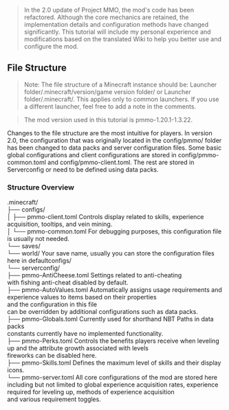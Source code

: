 > In the 2.0 update of Project MMO, the mod's code has been refactored. Although the core mechanics are retained, the implementation details and configuration methods have changed significantly. This tutorial will include my personal experience and modifications based on the translated Wiki to help you better use and configure the mod.

## File Structure
> Note: The file structure of a Minecraft instance should be: Launcher folder/.minecraft/version/game version folder/ or Launcher folder/.minecraft/. This applies only to common launchers. If you use a different launcher, feel free to add a note in the comments.

> The mod version used in this tutorial is pmmo-1.20.1-1.3.22.

Changes to the file structure are the most intuitive for players.
In version 2.0, the configuration that was originally located in the config/pmmo/ folder has been changed to data packs and server configuration files.
Some basic global configurations and client configurations are stored in config/pmmo-common.toml and config/pmmo-client.toml.
The rest are stored in Serverconfig or need to be defined using data packs.

### Structure Overview
.minecraft/<br>
├── configs/<br>
│   ├── pmmo-client.toml Controls display related to skills, experience acquisition, tooltips, and vein mining.<br>
│   └── pmmo-common.toml For debugging purposes, this configuration file is usually not needed.<br>
└── saves/<br>
    └── world/ Your save name, usually you can store the configuration files here in defaultconfigs/<br>
        └── serverconfig/<br>
            ├── pmmo-AntiCheese.toml Settings related to anti-cheating<br>
            with fishing anti-cheat disabled by default.<br>
            ├── pmmo-AutoValues.toml Automatically assigns usage requirements and experience values to items based on their properties<br>
            and the configuration in this file<br>
            can be overridden by additional configurations such as data packs.<br>
            ├── pmmo-Globals.toml Currently used for shorthand NBT Paths in data packs<br>
            constants currently have no implemented functionality.<br>
            ├── pmmo-Perks.toml Controls the benefits players receive when leveling up and the attribute growth associated with levels<br>
            fireworks can be disabled here.<br>
            ├── pmmo-Skills.toml Defines the maximum level of skills and their display icons.<br>
            └── pmmo-server.toml All core configurations of the mod are stored here<br>
            including but not limited to global experience acquisition rates, experience required for leveling up, methods of experience acquisition<br>
            and various requirement toggles.<br>
